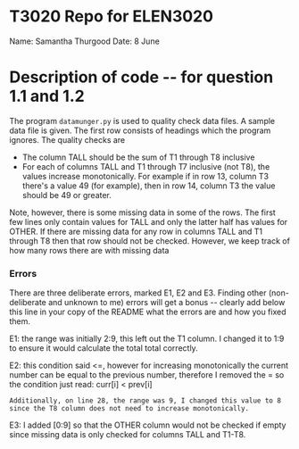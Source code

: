 
# T3020   Repo for ELEN3020

Name: Samantha Thurgood
Date: 8 June


# Description of code -- for question 1.1 and 1.2

The program `datamunger.py` is used to quality check data files. A
sample data file is given. The first row consists of headings which
the program ignores. The quality checks are

* The column TALL should be the sum of T1 through T8 inclusive
* For each of columns TALL and T1 through T7 inclusive (not T8),  the values increase monotonically. For example if in row 13, column T3 there's a value 49 (for example), then in row 14, column T3 the value should be 49 or greater.

Note, however, there is some missing data in some of the rows. The first few lines only contain values for TALL and only the latter half has values for OTHER.  If there are missing data for any row in columns TALL and T1 through T8 then that row should not be checked. However, we keep track of how many rows there are with missing data


### Errors

There are three deliberate errors, marked E1, E2 and E3. Finding other (non-deliberate and unknown to me)  errors will get a bonus -- clearly add below this line in your copy of the README what the errors are and how you fixed them.

E1: the range was initially 2:9, this left out the T1 column. I changed it to 1:9 to ensure it would calculate the total total correctly.

E2: this condition said <=, however for increasing monotonically the current number can be equal to the previous number, therefore I removed the = so the condition just read: curr[i] <  prev[i]

    Additionally, on line 28, the range was 9, I changed this value to 8 since the T8 column does not need to increase monotonically.

E3: I added [0:9] so that the OTHER column would not be checked if empty since missing data is only checked for columns TALL and T1-T8.